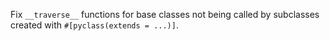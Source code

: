 Fix `__traverse__` functions for base classes not being called by subclasses created with `#[pyclass(extends = ...)]`.
